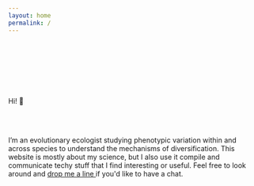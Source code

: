 ```yaml
---
layout: home
permalink: /
---
```


<p style="text-align: center; padding-bottom: 6em; padding-top: 1em;">

Hi! :wave:

<br>
<br>

I’m an evolutionary ecologist studying phenotypic variation within and across species to understand the mechanisms of diversification. This website is mostly about my science, but I also use it compile and communicate techy stuff that I find interesting or useful. Feel free to look around and <a id="link" href="mailto:{{ site.author.email | encode_email }}"> drop me a line </a> if you'd like to have a chat.
</p>
